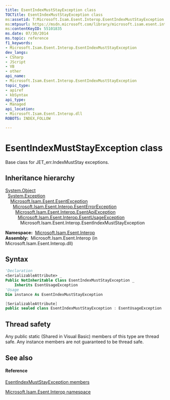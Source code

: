 ```yaml
---
title: EsentIndexMustStayException class
TOCTitle: EsentIndexMustStayException class
ms:assetid: T:Microsoft.Isam.Esent.Interop.EsentIndexMustStayException
ms:mtpsurl: https://msdn.microsoft.com/library/microsoft.isam.esent.interop.esentindexmuststayexception(v=EXCHG.10)
ms:contentKeyID: 55101835
ms.date: 07/30/2014
ms.topic: reference
f1_keywords:
- Microsoft.Isam.Esent.Interop.EsentIndexMustStayException
dev_langs:
- CSharp
- JScript
- VB
- other
api_name: 
- Microsoft.Isam.Esent.Interop.EsentIndexMustStayException
topic_type: 
- apiref
- kbSyntax
api_type: 
- Managed
api_location: 
- Microsoft.Isam.Esent.Interop.dll
ROBOTS: INDEX,FOLLOW

---
```


# EsentIndexMustStayException class

Base class for JET_err.IndexMustStay exceptions.

## Inheritance hierarchy

[System.Object](/dotnet/api/system.object)  
  [System.Exception](/dotnet/api/system.exception)  
    [Microsoft.Isam.Esent.EsentException](dn292088\(v=exchg.10\).md)  
      [Microsoft.Isam.Esent.Interop.EsentErrorException](dn274314\(v=exchg.10\).md)  
        [Microsoft.Isam.Esent.Interop.EsentApiException](dn334231\(v=exchg.10\).md)  
          [Microsoft.Isam.Esent.Interop.EsentUsageException](dn350849\(v=exchg.10\).md)  
            Microsoft.Isam.Esent.Interop.EsentIndexMustStayException  

**Namespace:**  [Microsoft.Isam.Esent.Interop](hh596136\(v=exchg.10\).md)  
**Assembly:**  Microsoft.Isam.Esent.Interop (in Microsoft.Isam.Esent.Interop.dll)

## Syntax

``` vb
'Declaration
<SerializableAttribute> _
Public NotInheritable Class EsentIndexMustStayException _
    Inherits EsentUsageException
'Usage
Dim instance As EsentIndexMustStayException
```

``` csharp
[SerializableAttribute]
public sealed class EsentIndexMustStayException : EsentUsageException
```

## Thread safety

Any public static (Shared in Visual Basic) members of this type are thread safe. Any instance members are not guaranteed to be thread safe.

## See also

#### Reference

[EsentIndexMustStayException members](dn350454\(v=exchg.10\).md)

[Microsoft.Isam.Esent.Interop namespace](hh596136\(v=exchg.10\).md)